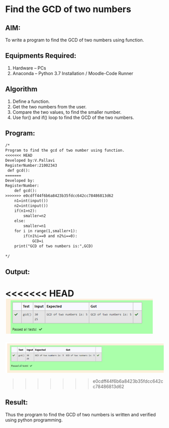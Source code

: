 # Find the GCD of two numbers

## AIM:
To write a program to find the GCD of two numbers using function.

## Equipments Required:
1. Hardware – PCs
2. Anaconda – Python 3.7 Installation / Moodle-Code Runner

## Algorithm
1. Define a function.
2. Get the two numbers from the user.
3. Compare the two values, to find the smaller number.
4. Use for() and if() loop to find the GCD of the two numbers.

## Program:
```
/*
Program to find the gcd of two number using function.
<<<<<<< HEAD
Developed by:V.Pallavi 
RegisterNumber:21002343 
 def gcd():
=======
Developed by: 
RegisterNumber:
    def gcd():
>>>>>>> e0cdff44f6b6a8423b35fdcc642cc78486813d62
    n1=int(input())
    n2=int(input())
    if(n1>n2):
        smaller=n2
    else:
        smaller=n1
    for i in range(1,smaller+1):
        if(n1%i==0 and n2%i==0):
            GCD=i
    print("GCD of two numbers is:",GCD)

*/
```

## Output:
<<<<<<< HEAD
![output](./gcd.png)
=======
![output](./pv1.png)
>>>>>>> e0cdff44f6b6a8423b35fdcc642cc78486813d62


## Result:
Thus the program to find the GCD of two numbers is written and verified using python programming.
